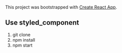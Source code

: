 This project was bootstrapped with [Create React App](https://github.com/facebookincubator/create-react-app).

## Use styled_component

1. git clone
2. npm install
3. npm start
